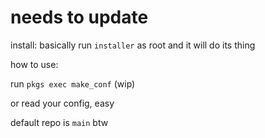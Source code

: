 # needs to update
install: basically run `installer` as root and it will do its thing

how to use:

run `pkgs exec make_conf` (wip)

or read your config, easy

default repo is `main` btw
